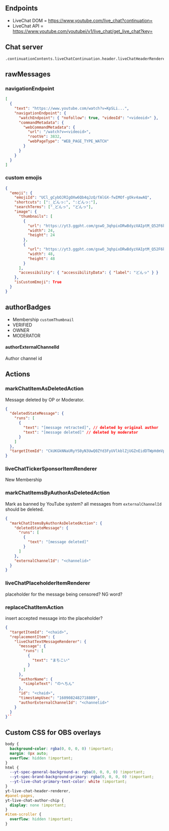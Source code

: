 ## Endpoints

- LiveChat DOM = https://www.youtube.com/live_chat?continuation=<continuation>
- LiveChat API = https://www.youtube.com/youtubei/v1/live_chat/get_live_chat?key=<innertubeApiKey>

## Chat server

```
.continuationContents.liveChatContinuation.header.liveChatHeaderRenderer.viewSelector.sortFilterSubMenuRenderer.subMenuItems[].continuation.reloadContinuationData
```

## rawMessages

### navigationEndpoint

```json
[
  {
    "text": "https://www.youtube.com/watch?v=KpSLi...",
    "navigationEndpoint": {
      "watchEndpoint": { "nofollow": true, "videoId": "<videoid>" },
      "commandMetadata": {
        "webCommandMetadata": {
          "url": "/watch?v=<videoid>",
          "rootVe": 3832,
          "webPageType": "WEB_PAGE_TYPE_WATCH"
        }
      }
    }
  }
]
```

### custom emojis

```json
{
  "emoji": {
    "emojiId": "UCl_gCybOJRIgOXw6Qb4qJzQ/fAlGX-fwIMOf-gOkv4awAQ",
    "shortcuts": [":_どんっ:", ":どんっ:"],
    "searchTerms": ["_どんっ", "どんっ"],
    "image": {
      "thumbnails": [
        {
          "url": "https://yt3.ggpht.com/gswO_3qhpixDRwBdyzXAIptM_Q52F6kQj44OZHwZCTJPcO4pUFABjhvxMw9RhHWGGdYt7j_6JzI=w24-h24-c-k-nd",
          "width": 24,
          "height": 24
        },
        {
          "url": "https://yt3.ggpht.com/gswO_3qhpixDRwBdyzXAIptM_Q52F6kQj44OZHwZCTJPcO4pUFABjhvxMw9RhHWGGdYt7j_6JzI=w48-h48-c-k-nd",
          "width": 48,
          "height": 48
        }
      ],
      "accessibility": { "accessibilityData": { "label": "どんっ" } }
    },
    "isCustomEmoji": True
  }
}
```

## authorBadges

- Membership `customThumbnail`
- VERIFIED
- OWNER
- MODERATOR

#### authorExternalChannelId

Author channel id

## Actions

### markChatItemAsDeletedAction

Message deleted by OP or Moderator.

```json
{
  "deletedStateMessage": {
    "runs": [
      {
        "text": "[message retracted]", // deleted by original author
        "text": "[message deleted]" // deleted by moderator
      }
    ]
  },
  "targetItemId": "CkUKGkNNaURyYS0yN3UwQ0ZYd3FyUVlkblZjUGZnEidDTWpHdmVpeDd1MENGUnI1V0FvZDFsUURLZzE2MDkwODExNDEzNTk%3D"
}
```

### liveChatTickerSponsorItemRenderer

New Membership

### markChatItemsByAuthorAsDeletedAction

Mark as banned by YouTube system? all messages from `externalChannelId` should be deleted.

```json
{
  "markChatItemsByAuthorAsDeletedAction": {
    "deletedStateMessage": {
      "runs": [
        {
          "text": "[message deleted]"
        }
      ]
    },
    "externalChannelId": "<channelid>"
  }
}
```

### liveChatPlaceholderItemRenderer

placeholder for the message being censored? NG word?

### replaceChatItemAction

insert accepted message into the placeholder?

```json
{
  "targetItemId": "<chaid>",
  "replacementItem": {
    "liveChatTextMessageRenderer": {
      "message": {
        "runs": [
          {
            "text": "まちこい"
          }
        ]
      },
      "authorName": {
        "simpleText": "のへちん"
      },
      "id": "<chaid>",
      "timestampUsec": "1609082482718809",
      "authorExternalChannelId": "<channelid>"
    }
  }
}``
```

## Custom CSS for OBS overlays

```css
body {
  background-color: rgba(0, 0, 0, 0) !important;
  margin: 0px auto;
  overflow: hidden !important;
}
html {
  --yt-spec-general-background-a: rgba(0, 0, 0, 0) !important;
  --yt-spec-brand-background-primary: rgba(0, 0, 0, 0) !important;
  --yt-live-chat-primary-text-color: white !important;
}
yt-live-chat-header-renderer,
#panel-pages,
yt-live-chat-author-chip {
  display: none !important;
}
#item-scroller {
  overflow: hidden !important;
}
```
